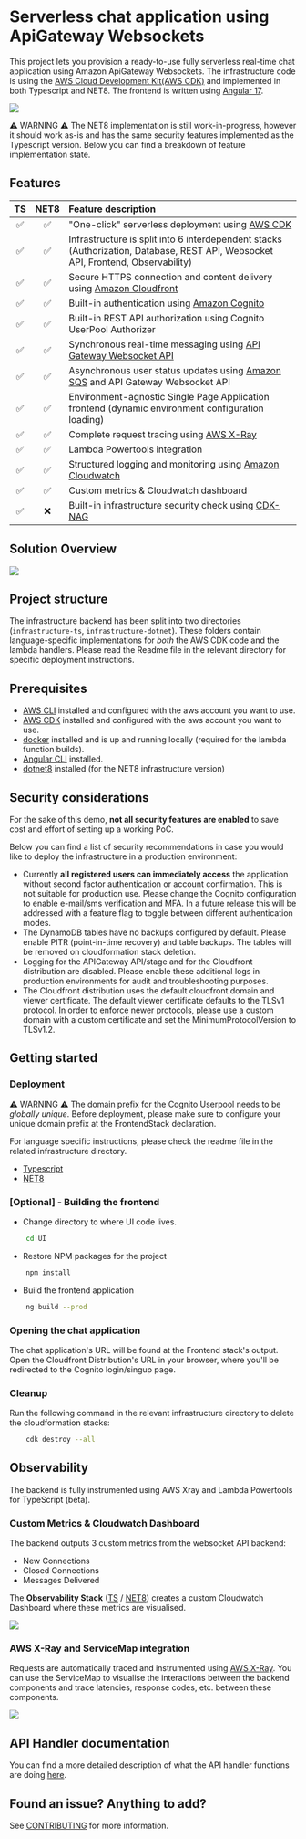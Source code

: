 # Serverless chat application using ApiGateway Websockets
This project lets you provision a ready-to-use fully serverless real-time chat application using Amazon ApiGateway Websockets. The infrastructure code is using the [AWS Cloud Development Kit(AWS CDK)](https://aws.amazon.com/cdk/) and implemented in both Typescript and NET8. The frontend is written using [Angular 17](https://angular.io/).

![](assets/chat_UI.png)

:warning: WARNING :warning: The NET8 implementation is still work-in-progress, however it should work as-is and has the same security features implemented as the Typescript version. Below you can find a breakdown of feature implementation state.

## Features
| TS | NET8 | Feature description |
| :---: | :---: | :--- |
| :white_check_mark: | :white_check_mark: | "One-click" serverless deployment using [AWS CDK](https://aws.amazon.com/cdk/) | 
| :white_check_mark: | :white_check_mark: | Infrastructure is split into 6 interdependent stacks (Authorization, Database, REST API, Websocket API, Frontend, Observability)
| :white_check_mark: | :white_check_mark: | Secure HTTPS connection and content delivery using [Amazon Cloudfront](https://aws.amazon.com/cloudfront/)
| :white_check_mark: | :white_check_mark: | Built-in authentication using [Amazon Cognito](https://aws.amazon.com/cognito/)
| :white_check_mark: | :white_check_mark: | Built-in REST API authorization using Cognito UserPool Authorizer
| :white_check_mark: | :white_check_mark: | Synchronous real-time messaging using [API Gateway Websocket API](https://docs.aws.amazon.com/apigateway/latest/developerguide/apigateway-websocket-api.html)
| :white_check_mark: | :white_check_mark: | Asynchronous user status updates using [Amazon SQS](https://aws.amazon.com/sqs/) and API Gateway Websocket API
| :white_check_mark: | :white_check_mark: | Environment-agnostic Single Page Application frontend (dynamic environment configuration loading)
| :white_check_mark: | :white_check_mark: | Complete request tracing using [AWS X-Ray](https://aws.amazon.com/xray/)
| :white_check_mark: | :white_check_mark: | Lambda Powertools integration
| :white_check_mark: | :white_check_mark: | Structured logging and monitoring using [Amazon Cloudwatch](https://aws.amazon.com/cloudwatch/)
| :white_check_mark: | :white_check_mark: | Custom metrics & Cloudwatch dashboard
| :white_check_mark: | :x: | Built-in infrastructure security check using [CDK-NAG](https://github.com/cdklabs/cdk-nag)


## Solution Overview
![](assets/websocket_chat.png)

## Project structure
The infrastructure backend has been split into two directories (`infrastructure-ts`, `infrastructure-dotnet`). These folders contain language-specific implementations for *both* the AWS CDK code and the lambda handlers. Please read the Readme file in the relevant directory for specific deployment instructions.

## Prerequisites

- [AWS CLI](https://aws.amazon.com/cli/) installed and configured with the aws account you want to use.
- [AWS CDK](https://docs.aws.amazon.com/cdk/latest/guide/getting_started.html) installed and configured with the aws account you want to use.
- [docker](https://docs.docker.com/get-docker/) installed and is up and running locally (required for the lambda function builds).
- [Angular CLI](https://angular.io/cli) installed.
- [dotnet8](https://dotnet.microsoft.com/en-us/download/dotnet/8.0) installed (for the NET8 infrastructure version)

## Security considerations
For the sake of this demo, **not all security features are enabled** to save cost and effort of setting up a working PoC. 

Below you can find a list of security recommendations in case you would like to deploy the infrastructure in a production environment:
- Currently **all registered users can immediately access** the application without second factor authentication or account confirmation. This is not suitable for production use. Please change the Cognito configuration to enable e-mail/sms verification and MFA. In a future release this will be addressed with a feature flag to toggle between different authentication modes.
- The DynamoDB tables have no backups configured by default. Please enable PITR (point-in-time recovery) and table backups. The tables will be removed on cloudformation stack deletion.
- Logging for the APIGateway API/stage and for the Cloudfront distribution are disabled. Please enable these additional logs in production environments for audit and troubleshooting purposes.
- The Cloudfront distribution uses the default cloudfront domain and viewer certificate. The default viewer certificate defaults to the TLSv1 protocol. In order to enforce newer protocols, please use a custom domain with a custom certificate and set the MinimumProtocolVersion to TLSv1.2.

## Getting started
### Deployment

:warning: WARNING :warning: The domain prefix for the Cognito Userpool needs to be *globally unique*. Before deployment, please make sure to configure your unique domain prefix at the FrontendStack declaration.

For language specific instructions, please check the readme file in the related infrastructure directory.

- [Typescript](./infrastructure-ts/README.md)
- [NET8](./infrastructure-dotnet/README.md)

### [Optional] - Building the frontend
- Change directory to where UI code lives.
```bash
    cd UI
```
- Restore NPM packages for the project
```bash
    npm install
```
- Build the frontend application
```bash
    ng build --prod
```

### Opening the chat application
The chat application's URL will be found at the Frontend stack's output. Open the Cloudfront Distribution's URL in your browser, where you'll be redirected to the Cognito login/singup page. 

### Cleanup
Run the following command in the relevant infrastructure directory to delete the cloudformation stacks:
```bash
    cdk destroy --all
```

## Observability
The backend is fully instrumented using AWS Xray and Lambda Powertools for TypeScript (beta).

### Custom Metrics & Cloudwatch Dashboard
The backend outputs 3 custom metrics from the websocket API backend:
* New Connections
* Closed Connections
* Messages Delivered

The **Observability Stack** ([TS](./infrastructure-ts/lib/observability-stack.ts) / [NET8](./infrastructure-dotnet/src/Infrastructure/Stacks/ObservabilityStack.cs)) creates a custom Cloudwatch Dashboard where these metrics are visualised.

![](assets/dashboard.png)

### AWS X-Ray and ServiceMap integration
Requests are automatically traced and instrumented using [AWS X-Ray](https://aws.amazon.com/xray/). You can use the ServiceMap to visualise the interactions between the backend components and trace latencies, response codes, etc. between these components.

![](assets/service_map.png)


## API Handler documentation
You can find a more detailed description of what the API handler functions are doing [here](/infrastructure-ts/resources/handlers/README.md).

## Found an issue? Anything to add?
See [CONTRIBUTING](CONTRIBUTING.md#security-issue-notifications) for more information.

